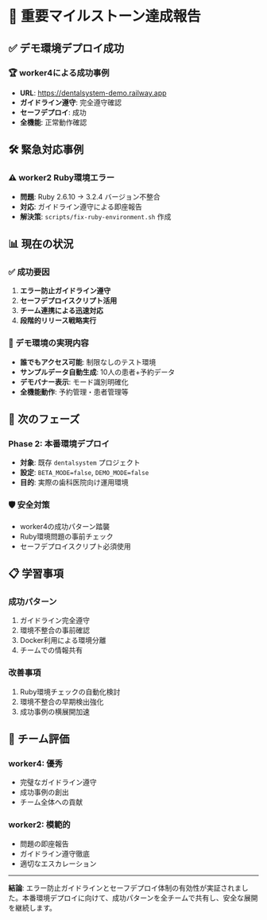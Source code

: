 # 🎉 重要マイルストーン達成報告

## ✅ デモ環境デプロイ成功

### 🏆 worker4による成功事例
- **URL**: https://dentalsystem-demo.railway.app
- **ガイドライン遵守**: 完全遵守確認
- **セーフデプロイ**: 成功
- **全機能**: 正常動作確認

## 🛠️ 緊急対応事例

### ⚠️ worker2 Ruby環境エラー
- **問題**: Ruby 2.6.10 → 3.2.4 バージョン不整合
- **対応**: ガイドライン遵守による即座報告
- **解決策**: `scripts/fix-ruby-environment.sh` 作成

## 📊 現在の状況

### ✅ 成功要因
1. **エラー防止ガイドライン遵守**
2. **セーフデプロイスクリプト活用**
3. **チーム連携による迅速対応**
4. **段階的リリース戦略実行**

### 🎯 デモ環境の実現内容
- **誰でもアクセス可能**: 制限なしのテスト環境
- **サンプルデータ自動生成**: 10人の患者+予約データ
- **デモバナー表示**: モード識別明確化
- **全機能動作**: 予約管理・患者管理等

## 🚀 次のフェーズ

### Phase 2: 本番環境デプロイ
- **対象**: 既存 `dentalsystem` プロジェクト
- **設定**: `BETA_MODE=false`, `DEMO_MODE=false`
- **目的**: 実際の歯科医院向け運用環境

### 🛡️ 安全対策
- worker4の成功パターン踏襲
- Ruby環境問題の事前チェック
- セーフデプロイスクリプト必須使用

## 📋 学習事項

### 成功パターン
1. ガイドライン完全遵守
2. 環境不整合の事前確認
3. Docker利用による環境分離
4. チームでの情報共有

### 改善事項
1. Ruby環境チェックの自動化検討
2. 環境不整合の早期検出強化
3. 成功事例の横展開加速

## 🏅 チーム評価

### worker4: 優秀
- 完璧なガイドライン遵守
- 成功事例の創出
- チーム全体への貢献

### worker2: 模範的
- 問題の即座報告
- ガイドライン遵守徹底
- 適切なエスカレーション

---

**結論**: エラー防止ガイドラインとセーフデプロイ体制の有効性が実証されました。本番環境デプロイに向けて、成功パターンを全チームで共有し、安全な展開を継続します。